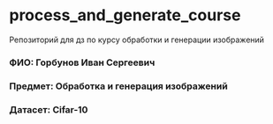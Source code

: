 # process_and_generate_course
Репозиторий для дз по курсу обработки и генерации изображений

### ФИО: Горбунов Иван Сергеевич
### Предмет: Обработка и генерация изображений
### Датасет: Cifar-10

